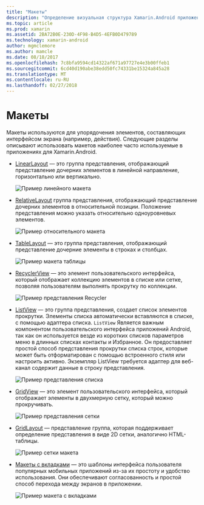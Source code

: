```yaml
---
title: "Макеты"
description: "Определение визуальная структура Xamarin.Android приложения"
ms.topic: article
ms.prod: xamarin
ms.assetid: 2BA72B0E-230D-4F98-B4D5-4EFB0D479789
ms.technology: xamarin-android
author: mgmclemore
ms.author: mamcle
ms.date: 08/18/2017
ms.openlocfilehash: 7c8bfa9594cd14322af671a97727e4e3b00ffeb1
ms.sourcegitcommit: 6cd40d190abe38edd50fc74331be15324a845a28
ms.translationtype: MT
ms.contentlocale: ru-RU
ms.lasthandoff: 02/27/2018
---
```

# <a name="layouts"></a>Макеты

Макеты используются для упорядочения элементов, составляющих интерфейсом экрана (например, действия). Следующие разделы описывают использовать макетов наиболее часто используемые в приложениях для Xamarin.Android.

-   [LinearLayout](~/android/user-interface/layouts/linear-layout.md) — это группа представления, отображающий представление дочерних элементов в линейной направление, горизонтально или вертикально.

    ![Пример линейного макета](images/linear-layout.png)

-   [RelativeLayout](~/android/user-interface/layouts/relative-layout.md) группа представления, отображающий представление дочерних элементов в относительной позиции. Положение представления можно указать относительно одноуровневых элементов.

    ![Пример относительного макета](images/relative-layout.png)

-   [TableLayout](~/android/user-interface/layouts/table-layout.md) — это группа представления, отображающий представление дочерние элементы в строках и столбцах.

    ![Пример макета таблицы](images/table-layout.png)

-   [RecyclerView](~/android/user-interface/layouts/recycler-view/index.md) — это элемент пользовательского интерфейса, который отображает коллекцию элементов в списке или сетке, позволяя пользователям выполнять прокрутку по коллекции.

    ![Пример представления Recycler](images/recycler-view.png)

-   [ListView](~/android/user-interface/layouts/list-view/index.md) — это группа представления, создает список элементов прокрутки. Элементы списка автоматически вставляются в списке, с помощью адаптера списка. `ListView` Является важным компонентом пользовательского интерфейса приложений Android, так как он используется везде из коротких списков параметров меню в длинных списках контакты и Избранное. Он предоставляет простой способ представления прокрутки списка строк, которые может быть отформатирован с помощью встроенного стиля или настроить активно. Экземпляр ListView требуется адаптер для веб-канал содержит данные в строку представления.

    ![Пример представления списка](images/list-view.png)

-   [GridView](~/android/user-interface/layouts/grid-view.md) — это элемент пользовательского интерфейса, который отображает элементы в двухмерную сетку, который можно прокручивать.

    ![Пример представления сетки](images/grid-view.png)

-   [GridLayout](~/android/user-interface/layouts/grid-layout.md) — представление группа, которая поддерживает определение представления в виде 2D сетки, аналогично HTML-таблицы.

    ![Пример сетки макета](images/grid-layout.png)

-   [Макеты с вкладками](~/android/user-interface/layouts/tab-layout/index.md) — это шаблоны интерфейса пользователя популярных мобильных приложений из-за их простоту и удобство использования. Они обеспечивают согласованность и простой способ перехода между экранов в приложении.

    ![Пример макета с вкладками](images/tabbed-layout.png)
 
